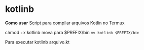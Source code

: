 # kotlinb
**Como usar**
Script para compilar arquivos Kotlin no Termux

chmod +x kotlinb
mova para $PREFIX/bin
`mv kotlinb $PREFIX/bin`

Para executar
kotlinb arquivo.kt
